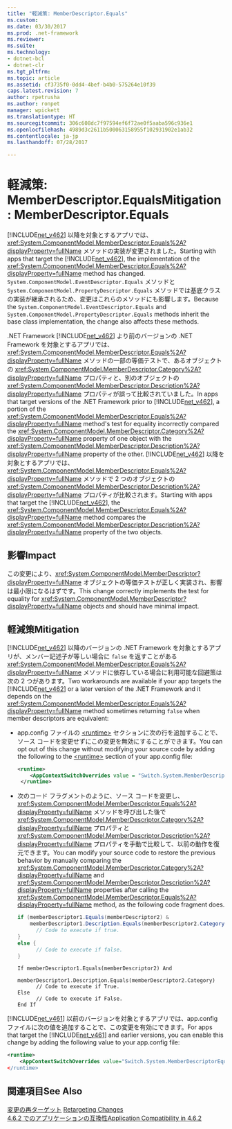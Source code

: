 ```yaml
---
title: "軽減策: MemberDescriptor.Equals"
ms.custom: 
ms.date: 03/30/2017
ms.prod: .net-framework
ms.reviewer: 
ms.suite: 
ms.technology:
- dotnet-bcl
- dotnet-clr
ms.tgt_pltfrm: 
ms.topic: article
ms.assetid: cf3735f0-0dd4-4bef-b4b0-575264e10f39
caps.latest.revision: 7
author: rpetrusha
ms.author: ronpet
manager: wpickett
ms.translationtype: HT
ms.sourcegitcommit: 306c608dc7f97594ef6f72ae0f5aaba596c936e1
ms.openlocfilehash: 4989d3c2611b500063158955f102931902e1ab32
ms.contentlocale: ja-jp
ms.lasthandoff: 07/28/2017

---
```

# <a name="mitigation-memberdescriptorequals"></a><span data-ttu-id="779d2-102">軽減策: MemberDescriptor.Equals</span><span class="sxs-lookup"><span data-stu-id="779d2-102">Mitigation: MemberDescriptor.Equals</span></span>
<span data-ttu-id="779d2-103">[!INCLUDE[net_v462](../../../includes/net-v462-md.md)] 以降を対象とするアプリでは、<xref:System.ComponentModel.MemberDescriptor.Equals%2A?displayProperty=fullName> メソッドの実装が変更されました。</span><span class="sxs-lookup"><span data-stu-id="779d2-103">Starting with apps that target the [!INCLUDE[net_v462](../../../includes/net-v462-md.md)], the implementation of the <xref:System.ComponentModel.MemberDescriptor.Equals%2A?displayProperty=fullName> method has changed.</span></span> <span data-ttu-id="779d2-104">`System.ComponentModel.EventDescriptor.Equals` メソッドと `System.ComponentModel.PropertyDescriptor.Equals` メソッドでは基底クラスの実装が継承されるため、変更はこれらのメソッドにも影響します。</span><span class="sxs-lookup"><span data-stu-id="779d2-104">Because the `System.ComponentModel.EventDescriptor.Equals` and  `System.ComponentModel.PropertyDescriptor.Equals` methods inherit the base class implementation, the change also affects these methods.</span></span>  
  
 <span data-ttu-id="779d2-105">.NET Framework [!INCLUDE[net_v462](../../../includes/net-v462-md.md)] より前のバージョンの .NET Framework を対象とするアプリでは、<xref:System.ComponentModel.MemberDescriptor.Equals%2A?displayProperty=fullName> メソッドの一部の等価テストで、あるオブジェクトの <xref:System.ComponentModel.MemberDescriptor.Category%2A?displayProperty=fullName> プロパティと、別のオブジェクトの <xref:System.ComponentModel.MemberDescriptor.Description%2A?displayProperty=fullName> プロパティが誤って比較されていました。</span><span class="sxs-lookup"><span data-stu-id="779d2-105">In apps that target versions of the .NET Framework prior to [!INCLUDE[net_v462](../../../includes/net-v462-md.md)], a portion of the <xref:System.ComponentModel.MemberDescriptor.Equals%2A?displayProperty=fullName> method's test for equality  incorrectly compared the <xref:System.ComponentModel.MemberDescriptor.Category%2A?displayProperty=fullName> property of one object with the <xref:System.ComponentModel.MemberDescriptor.Description%2A?displayProperty=fullName> property of the other.</span></span> <span data-ttu-id="779d2-106">[!INCLUDE[net_v462](../../../includes/net-v462-md.md)] 以降を対象とするアプリでは、<xref:System.ComponentModel.MemberDescriptor.Equals%2A?displayProperty=fullName> メソッドで 2 つのオブジェクトの <xref:System.ComponentModel.MemberDescriptor.Description%2A?displayProperty=fullName> プロパティが比較されます。</span><span class="sxs-lookup"><span data-stu-id="779d2-106">Starting with apps that target the [!INCLUDE[net_v462](../../../includes/net-v462-md.md)], the <xref:System.ComponentModel.MemberDescriptor.Equals%2A?displayProperty=fullName> method compares the <xref:System.ComponentModel.MemberDescriptor.Description%2A?displayProperty=fullName> property of the two objects.</span></span>  
  
## <a name="impact"></a><span data-ttu-id="779d2-107">影響</span><span class="sxs-lookup"><span data-stu-id="779d2-107">Impact</span></span>  
 <span data-ttu-id="779d2-108">この変更により、<xref:System.ComponentModel.MemberDescriptor?displayProperty=fullName> オブジェクトの等価テストが正しく実装され、影響は最小限になるはずです。</span><span class="sxs-lookup"><span data-stu-id="779d2-108">This change correctly implements the test for equality for <xref:System.ComponentModel.MemberDescriptor?displayProperty=fullName> objects and should have minimal impact.</span></span>  
  
## <a name="mitigation"></a><span data-ttu-id="779d2-109">軽減策</span><span class="sxs-lookup"><span data-stu-id="779d2-109">Mitigation</span></span>  
 <span data-ttu-id="779d2-110">[!INCLUDE[net_v462](../../../includes/net-v462-md.md)] 以降のバージョンの .NET Framework を対象とするアプリが、メンバー記述子が等しい場合に `false` を返すことがある <xref:System.ComponentModel.MemberDescriptor.Equals%2A?displayProperty=fullName> メソッドに依存している場合に利用可能な回避策は次の 2 つがあります。</span><span class="sxs-lookup"><span data-stu-id="779d2-110">Two workarounds are available if your app targets the [!INCLUDE[net_v462](../../../includes/net-v462-md.md)] or a later version of the .NET Framework and it depends on the  <xref:System.ComponentModel.MemberDescriptor.Equals%2A?displayProperty=fullName> method sometimes returning `false` when member descriptors are equivalent:</span></span>  
  
-   <span data-ttu-id="779d2-111">app.config ファイルの [\<runtime>](../../../docs/framework/configure-apps/file-schema/runtime/runtime-element.md) セクションに次の行を追加することで、ソース コードを変更せずにこの変更を無効にすることができます。</span><span class="sxs-lookup"><span data-stu-id="779d2-111">You can opt out of this change without modifying your source code by adding the following to the [\<runtime>](../../../docs/framework/configure-apps/file-schema/runtime/runtime-element.md) section of your app.config file:</span></span>  
  
    ```xml  
    <runtime>  
        <AppContextSwitchOverrides value = "Switch.System.MemberDescriptorEqualsReturnsFalseIfEquivalent=true" />  
     </runtime>  
    ```  
  
-   <span data-ttu-id="779d2-112">次のコード フラグメントのように、ソース コードを変更し、<xref:System.ComponentModel.MemberDescriptor.Equals%2A?displayProperty=fullName> メソッドを呼び出した後で <xref:System.ComponentModel.MemberDescriptor.Category%2A?displayProperty=fullName> プロパティと <xref:System.ComponentModel.MemberDescriptor.Description%2A?displayProperty=fullName> プロパティを手動で比較して、以前の動作を復元できます。</span><span class="sxs-lookup"><span data-stu-id="779d2-112">You can modify your source code to restore the previous behavior by manually comparing the  <xref:System.ComponentModel.MemberDescriptor.Category%2A?displayProperty=fullName> and <xref:System.ComponentModel.MemberDescriptor.Description%2A?displayProperty=fullName> properties after calling the <xref:System.ComponentModel.MemberDescriptor.Equals%2A?displayProperty=fullName> method, as the following code fragment does.</span></span>  
  
    ```csharp  
    if (memberDescriptor1.Equals(memberDescriptor2) &   
        memberDescriptor1.Description.Equals(memberDescriptor2.Category)) {  
          // Code to execute if true.  
    }  
    else {  
          // Code to execute if false.     
    }  
    ```  
  
    ```  
    If memberDescriptor1.Equals(memberDescriptor2) And   
        memberDescriptor1.Description.Equals(memberDescriptor2.Category)  
          // Code to execute if True.  
    Else  
          // Code to execute if False.     
    End If  
    ```  
  
 <span data-ttu-id="779d2-113">[!INCLUDE[net_v461](../../../includes/net-v461-md.md)] 以前のバージョンを対象とするアプリでは、app.config ファイルに次の値を追加することで、この変更を有効にできます。</span><span class="sxs-lookup"><span data-stu-id="779d2-113">For apps that target the [!INCLUDE[net_v461](../../../includes/net-v461-md.md)] and earlier versions, you can enable this change by adding the following value to your app.config file:</span></span>  
  
```xml  
<runtime>  
    <AppContextSwitchOverrides value="Switch.System.MemberDescriptorEqualsReturnsFalseIfEquivalent=true />  
</runtime>  
```  
  
## <a name="see-also"></a><span data-ttu-id="779d2-114">関連項目</span><span class="sxs-lookup"><span data-stu-id="779d2-114">See Also</span></span>  
 <span data-ttu-id="779d2-115">[変更の再ターゲット](../../../docs/framework/migration-guide/retargeting-changes-in-the-net-framework-4-6-2.md) </span><span class="sxs-lookup"><span data-stu-id="779d2-115">[Retargeting Changes](../../../docs/framework/migration-guide/retargeting-changes-in-the-net-framework-4-6-2.md) </span></span>  
 [<span data-ttu-id="779d2-116">4.6.2 でのアプリケーションの互換性</span><span class="sxs-lookup"><span data-stu-id="779d2-116">Application Compatibility in 4.6.2</span></span>](../../../docs/framework/migration-guide/application-compatibility-in-the-net-framework-4-6-2.md)

